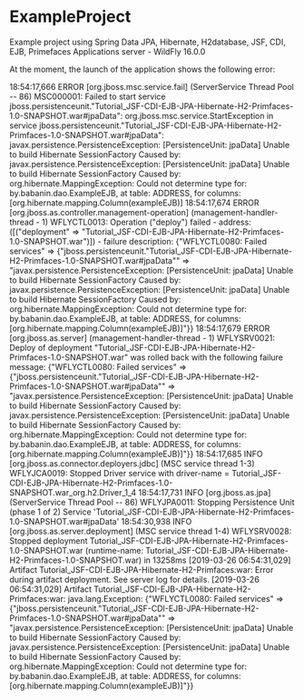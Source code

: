 # ExampleProject
Example project using Spring Data JPA, Hibernate, H2database, JSF, CDI, EJB, Primefaces
Applications server - WildFly 16.0.0

At the moment, the launch of the application shows the following error:

18:54:17,666 ERROR [org.jboss.msc.service.fail] (ServerService Thread Pool -- 86) MSC000001: Failed to start service jboss.persistenceunit."Tutorial_JSF-CDI-EJB-JPA-Hibernate-H2-Primfaces-1.0-SNAPSHOT.war#jpaData": org.jboss.msc.service.StartException in service jboss.persistenceunit."Tutorial_JSF-CDI-EJB-JPA-Hibernate-H2-Primfaces-1.0-SNAPSHOT.war#jpaData": javax.persistence.PersistenceException: [PersistenceUnit: jpaData] Unable to build Hibernate SessionFactory
Caused by: javax.persistence.PersistenceException: [PersistenceUnit: jpaData] Unable to build Hibernate SessionFactory
Caused by: org.hibernate.MappingException: Could not determine type for: by.babanin.dao.ExampleEJB, at table: ADDRESS, for columns: [org.hibernate.mapping.Column(exampleEJB)]
18:54:17,674 ERROR [org.jboss.as.controller.management-operation] (management-handler-thread - 1) WFLYCTL0013: Operation ("deploy") failed - address: ([("deployment" => "Tutorial_JSF-CDI-EJB-JPA-Hibernate-H2-Primfaces-1.0-SNAPSHOT.war")]) - failure description: {"WFLYCTL0080: Failed services" => {"jboss.persistenceunit.\"Tutorial_JSF-CDI-EJB-JPA-Hibernate-H2-Primfaces-1.0-SNAPSHOT.war#jpaData\"" => "javax.persistence.PersistenceException: [PersistenceUnit: jpaData] Unable to build Hibernate SessionFactory
    Caused by: javax.persistence.PersistenceException: [PersistenceUnit: jpaData] Unable to build Hibernate SessionFactory
    Caused by: org.hibernate.MappingException: Could not determine type for: by.babanin.dao.ExampleEJB, at table: ADDRESS, for columns: [org.hibernate.mapping.Column(exampleEJB)]"}}
18:54:17,679 ERROR [org.jboss.as.server] (management-handler-thread - 1) WFLYSRV0021: Deploy of deployment "Tutorial_JSF-CDI-EJB-JPA-Hibernate-H2-Primfaces-1.0-SNAPSHOT.war" was rolled back with the following failure message: 
{"WFLYCTL0080: Failed services" => {"jboss.persistenceunit.\"Tutorial_JSF-CDI-EJB-JPA-Hibernate-H2-Primfaces-1.0-SNAPSHOT.war#jpaData\"" => "javax.persistence.PersistenceException: [PersistenceUnit: jpaData] Unable to build Hibernate SessionFactory
    Caused by: javax.persistence.PersistenceException: [PersistenceUnit: jpaData] Unable to build Hibernate SessionFactory
    Caused by: org.hibernate.MappingException: Could not determine type for: by.babanin.dao.ExampleEJB, at table: ADDRESS, for columns: [org.hibernate.mapping.Column(exampleEJB)]"}}
18:54:17,685 INFO  [org.jboss.as.connector.deployers.jdbc] (MSC service thread 1-3) WFLYJCA0019: Stopped Driver service with driver-name = Tutorial_JSF-CDI-EJB-JPA-Hibernate-H2-Primfaces-1.0-SNAPSHOT.war_org.h2.Driver_1_4
18:54:17,731 INFO  [org.jboss.as.jpa] (ServerService Thread Pool -- 86) WFLYJPA0011: Stopping Persistence Unit (phase 1 of 2) Service 'Tutorial_JSF-CDI-EJB-JPA-Hibernate-H2-Primfaces-1.0-SNAPSHOT.war#jpaData'
18:54:30,938 INFO  [org.jboss.as.server.deployment] (MSC service thread 1-4) WFLYSRV0028: Stopped deployment Tutorial_JSF-CDI-EJB-JPA-Hibernate-H2-Primfaces-1.0-SNAPSHOT.war (runtime-name: Tutorial_JSF-CDI-EJB-JPA-Hibernate-H2-Primfaces-1.0-SNAPSHOT.war) in 13258ms
[2019-03-26 06:54:31,029] Artifact Tutorial_JSF-CDI-EJB-JPA-Hibernate-H2-Primfaces:war: Error during artifact deployment. See server log for details.
[2019-03-26 06:54:31,029] Artifact Tutorial_JSF-CDI-EJB-JPA-Hibernate-H2-Primfaces:war: java.lang.Exception: {"WFLYCTL0080: Failed services" => {"jboss.persistenceunit.\"Tutorial_JSF-CDI-EJB-JPA-Hibernate-H2-Primfaces-1.0-SNAPSHOT.war#jpaData\"" => "javax.persistence.PersistenceException: [PersistenceUnit: jpaData] Unable to build Hibernate SessionFactory
    Caused by: javax.persistence.PersistenceException: [PersistenceUnit: jpaData] Unable to build Hibernate SessionFactory
    Caused by: org.hibernate.MappingException: Could not determine type for: by.babanin.dao.ExampleEJB, at table: ADDRESS, for columns: [org.hibernate.mapping.Column(exampleEJB)]"}}
